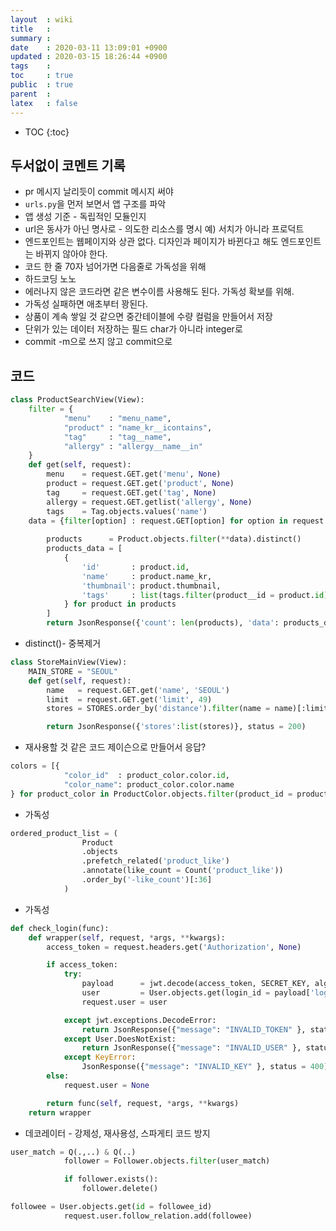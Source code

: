 ```yaml
---
layout  : wiki
title   : 
summary : 
date    : 2020-03-11 13:09:01 +0900
updated : 2020-03-15 18:26:44 +0900
tags    : 
toc     : true
public  : true
parent  : 
latex   : false
---
```

* TOC
{:toc}

## 두서없이 코멘트 기록

- pr 메시지 날리듯이 commit 메시지 써야
- `urls.py`을 먼저 보면서 앱 구조를 파악
- 앱 생성 기준 - 독립적인 모듈인지
- url은 동사가 아닌 명사로 - 의도한 리소스를 명시 예) 서치가 아니라 프로덕트
- 엔드포인트는 웹페이지와 상관 없다. 디자인과 페이지가 바뀐다고 해도 엔드포인트는 바뀌지 않아야 한다.
- 코드 한 줄 70자 넘어가면 다음줄로 가독성을 위해
- 하드코딩 노노
- 에러나지 않은 코드라면 같은 변수이름 사용해도 된다. 가독성 확보를 위해.
- 가독성 실패하면 애초부터 꽝된다.
- 상품이 계속 쌓일 것 같으면 중간테이블에 수량 컬럼을 만들어서 저장
- 단위가 있는 데이터 저장하는 필드 char가 아니라 integer로
- commit -m으로 쓰지 않고 commit으로


## 코드

```python
class ProductSearchView(View):
    filter = {
	        "menu"    : "menu_name",
	        "product" : "name_kr__icontains",
	        "tag"     : "tag__name",
	        "allergy" : "allergy__name__in"
    }
    def get(self, request):
        menu    = request.GET.get('menu', None)
        product = request.GET.get('product', None)
        tag     = request.GET.get('tag', None) 
        allergy = request.GET.getlist('allergy', None)
        tags    = Tag.objects.values('name')
    data = {filter[option] : request.GET[option] for option in request.GET if option in filter}
        
        products      = Product.objects.filter(**data).distinct()
        products_data = [
            {   
                'id'       : product.id,
                'name'     : product.name_kr,
                'thumbnail': product.thumbnail,
                'tags'     : list(tags.filter(product__id = product.id))
            } for product in products
        ]
        return JsonResponse({'count': len(products), 'data': products_data}, status = 200)

```

- distinct()- 중복제거

```python
class StoreMainView(View):
    MAIN_STORE = "SEOUL"
    def get(self, request):
        name   = request.GET.get('name', 'SEOUL')
        limit  = request.GET.get('limit', 49)
        stores = STORES.order_by('distance').filter(name = name)[:limit]

        return JsonResponse({'stores':list(stores)}, status = 200)

```

- 재사용할 것 같은 코드 제이슨으로 만들어서 응답?

```python
colors = [{
            "color_id"  : product_color.color.id,
            "color_name": product_color.color.name
} for product_color in ProductColor.objects.filter(product_id = product_id).select_related('color').all()]
```

- 가독성

```python
ordered_product_list = (
                Product
                .objects
                .prefetch_related('product_like')
                .annotate(like_count = Count('product_like'))
                .order_by('-like_count')[:36]
            )
```

- 가독성


```python
def check_login(func):
    def wrapper(self, request, *args, **kwargs):
        access_token = request.headers.get('Authorization', None)

        if access_token:
            try:
                payload      = jwt.decode(access_token, SECRET_KEY, algorithm = 'HS256')
                user         = User.objects.get(login_id = payload['login_id'])
                request.user = user

            except jwt.exceptions.DecodeError:
                return JsonResponse({"message": "INVALID_TOKEN" }, status = 400)
            except User.DoesNotExist:
                return JsonResponse({"message": "INVALID_USER" }, status = 400)
            except KeyError:
                JsonResponse({"message": "INVALID_KEY" }, status = 400)
        else:
            request.user = None

        return func(self, request, *args, **kwargs)
    return wrapper
```

- 데코레이터 - 강제성, 재사용성, 스파게티 코드 방지

```python
user_match = Q(.,..) & Q(..)
            follower = Follower.objects.filter(user_match)

            if follower.exists():
                follower.delete()

followee = User.objects.get(id = followee_id)
            request.user.follow_relation.add(followee)
```
